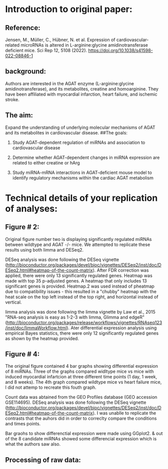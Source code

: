 # Introduction to original paper: 
## Reference: 
Jensen, M., Müller, C., Hübner, N. et al. Expression of cardiovascular-related microRNAs is altered in L-arginine:glycine amidinotransferase deficient mice. Sci Rep 12, 5108 (2022). https://doi.org/10.1038/s41598-022-08846-1
## background:
Authors are interested in the AGAT enzyme (L-arginine:glycine amidinotransferase), and its metabolites, creatine and homoarginine. They have been affiliated with myocardial infarction, heart failure, and ischemic stroke. 
## The aim: 
Expand the understanding of underlying molecular mechanisms of AGAT and its metabolites in cardiovascular disease. 
##The goals: 
1. Study AGAT-dependent regulation of miRNAs and association to cardiovascular disease

2. Determine whether AGAT-dependent changes in miRNA expression are related to either creatine or hArg

3. Study miRNA-mRNA interactions in AGAT-deficient mouse model to identify regulatory mechanisms within the cardiac AGAT metabolism

#  Technical details of your replication of analyses: 
## Figure # 2: 
Original figure number two is displaying significantly regulated miRNAs between wildtype and AGAT -/- mice. We attempted to replicate these results using both limma and DESeq2. 

DESeq analysis was done following the DESeq vignette (http://bioconductor.org/packages/devel/bioc/vignettes/DESeq2/inst/doc/DESeq2.html#heatmap-of-the-count-matrix). After FDR correction was applied, there were only 13 significantly regulated genes. Heatmap was made with top 35 p-adjusted genes. A heatmap that only includes 13 significant genes is provided. Heatmap.2 was used instead of pheatmap due to compatibility issues - this resulted in a "chubby" heatmap with the heat scale on the top left instead of the top right, and horizontal instead of vertical. 

limma analysis was done following the limma vignette by Law et al., 2015 "RNA-seq analysis is easy as 1-2-3 with limma, Glimma and edgeR" (http://bioconductor.org/packages/release/workflows/vignettes/RNAseq123/inst/doc/limmaWorkflow.html). Ater differential expression analysis using empirical Bayes statistics, there were only 12 significantly regulated genes as shown by the heatmap provided. 

## Figure # 4: 
The original figure contained 4 bar graphs showing differential expression of 8 miRNAs. Three of the graphs compared widltype mice vs mice with induced myocardial infartcion at three different time points (1 day, 1 week, and 8 weeks). The 4th graph compared wildtype mice vs heart failure mice, I did not attemp to recreate this fouth graph.

Count data was abtained from the GEO Profiles database (GEO accession GSE114695). DESeq analysis was done following the DESeq vignette (http://bioconductor.org/packages/devel/bioc/vignettes/DESeq2/inst/doc/DESeq2.html#heatmap-of-the-count-matrix). I was unablle to replicate the contrasts that the auhors did in order to correclty compare the conditions and times points.

Bar graohs to show differenctial expression were made using GGplot2. & out of the 8 candidate miRNAs showed some differencial expression which is what the authors saw also.

## Processing of raw data: 
